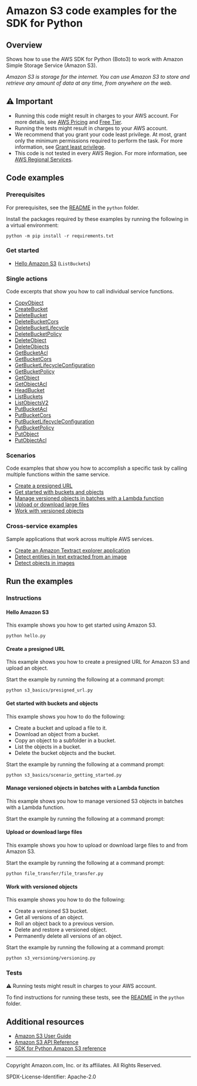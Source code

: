 # Amazon S3 code examples for the SDK for Python

## Overview

Shows how to use the AWS SDK for Python (Boto3) to work with Amazon Simple Storage Service (Amazon S3).

<!--custom.overview.start-->
<!--custom.overview.end-->

_Amazon S3 is storage for the internet. You can use Amazon S3 to store and retrieve any amount of data at any time, from anywhere on the web._

## ⚠ Important

* Running this code might result in charges to your AWS account. For more details, see [AWS Pricing](https://aws.amazon.com/pricing/) and [Free Tier](https://aws.amazon.com/free/).
* Running the tests might result in charges to your AWS account.
* We recommend that you grant your code least privilege. At most, grant only the minimum permissions required to perform the task. For more information, see [Grant least privilege](https://docs.aws.amazon.com/IAM/latest/UserGuide/best-practices.html#grant-least-privilege).
* This code is not tested in every AWS Region. For more information, see [AWS Regional Services](https://aws.amazon.com/about-aws/global-infrastructure/regional-product-services).

<!--custom.important.start-->
<!--custom.important.end-->

## Code examples

### Prerequisites

For prerequisites, see the [README](../../README.md#Prerequisites) in the `python` folder.

Install the packages required by these examples by running the following in a virtual environment:

```
python -m pip install -r requirements.txt
```

<!--custom.prerequisites.start-->
<!--custom.prerequisites.end-->

### Get started

- [Hello Amazon S3](s3_basics/hello.py#L4) (`ListBuckets`)


### Single actions

Code excerpts that show you how to call individual service functions.

- [CopyObject](s3_basics/object_wrapper.py#L125)
- [CreateBucket](s3_basics/bucket_wrapper.py#L35)
- [DeleteBucket](s3_basics/bucket_wrapper.py#L107)
- [DeleteBucketCors](s3_basics/bucket_wrapper.py#L210)
- [DeleteBucketLifecycle](s3_basics/bucket_wrapper.py#L329)
- [DeleteBucketPolicy](s3_basics/bucket_wrapper.py#L263)
- [DeleteObject](s3_basics/object_wrapper.py#L157)
- [DeleteObjects](s3_basics/object_wrapper.py#L180)
- [GetBucketAcl](s3_basics/bucket_wrapper.py#L151)
- [GetBucketCors](s3_basics/bucket_wrapper.py#L190)
- [GetBucketLifecycleConfiguration](s3_basics/bucket_wrapper.py#L305)
- [GetBucketPolicy](s3_basics/bucket_wrapper.py#L243)
- [GetObject](s3_basics/object_wrapper.py#L73)
- [GetObjectAcl](s3_basics/object_wrapper.py#L264)
- [HeadBucket](s3_basics/bucket_wrapper.py#L64)
- [ListBuckets](s3_basics/bucket_wrapper.py#L85)
- [ListObjectsV2](s3_basics/object_wrapper.py#L21)
- [PutBucketAcl](s3_basics/bucket_wrapper.py#L122)
- [PutBucketCors](s3_basics/bucket_wrapper.py#L171)
- [PutBucketLifecycleConfiguration](s3_basics/bucket_wrapper.py#L279)
- [PutBucketPolicy](s3_basics/bucket_wrapper.py#L226)
- [PutObject](s3_basics/object_wrapper.py#L35)
- [PutObjectAcl](s3_basics/object_wrapper.py#L237)

### Scenarios

Code examples that show you how to accomplish a specific task by calling multiple
functions within the same service.

- [Create a presigned URL](s3_basics/presigned_url.py)
- [Get started with buckets and objects](s3_basics/scenario_getting_started.py)
- [Manage versioned objects in batches with a Lambda function](python/code_examples/s3_versioning)
- [Upload or download large files](file_transfer/file_transfer.py)
- [Work with versioned objects](s3_versioning/versioning.py)

### Cross-service examples

Sample applications that work across multiple AWS services.

- [Create an Amazon Textract explorer application](../../cross_service/textract_explorer)
- [Detect entities in text extracted from an image](../../cross_service/textract_comprehend_notebook)
- [Detect objects in images](../../cross_service/photo_analyzer)


<!--custom.examples.start-->
<!--custom.examples.end-->

## Run the examples

### Instructions


<!--custom.instructions.start-->
<!--custom.instructions.end-->

#### Hello Amazon S3

This example shows you how to get started using Amazon S3.

```
python hello.py
```


#### Create a presigned URL

This example shows you how to create a presigned URL for Amazon S3 and upload an object.


<!--custom.scenario_prereqs.s3_Scenario_PresignedUrl.start-->
<!--custom.scenario_prereqs.s3_Scenario_PresignedUrl.end-->

Start the example by running the following at a command prompt:

```
python s3_basics/presigned_url.py
```


<!--custom.scenarios.s3_Scenario_PresignedUrl.start-->
<!--custom.scenarios.s3_Scenario_PresignedUrl.end-->

#### Get started with buckets and objects

This example shows you how to do the following:

- Create a bucket and upload a file to it.
- Download an object from a bucket.
- Copy an object to a subfolder in a bucket.
- List the objects in a bucket.
- Delete the bucket objects and the bucket.

<!--custom.scenario_prereqs.s3_Scenario_GettingStarted.start-->
<!--custom.scenario_prereqs.s3_Scenario_GettingStarted.end-->

Start the example by running the following at a command prompt:

```
python s3_basics/scenario_getting_started.py
```


<!--custom.scenarios.s3_Scenario_GettingStarted.start-->
<!--custom.scenarios.s3_Scenario_GettingStarted.end-->

#### Manage versioned objects in batches with a Lambda function

This example shows you how to manage versioned S3 objects in batches with a Lambda function.


<!--custom.scenario_prereqs.s3_Scenario_BatchObjectVersioning.start-->
Start the example by running the following at a command prompt:

<!--custom.scenario_prereqs.s3_Scenario_BatchObjectVersioning.end-->


<!--custom.scenarios.s3_Scenario_BatchObjectVersioning.start-->
<!--custom.scenarios.s3_Scenario_BatchObjectVersioning.end-->

#### Upload or download large files

This example shows you how to upload or download large files to and from Amazon S3.


<!--custom.scenario_prereqs.s3_Scenario_UsingLargeFiles.start-->
<!--custom.scenario_prereqs.s3_Scenario_UsingLargeFiles.end-->

Start the example by running the following at a command prompt:

```
python file_transfer/file_transfer.py
```


<!--custom.scenarios.s3_Scenario_UsingLargeFiles.start-->
<!--custom.scenarios.s3_Scenario_UsingLargeFiles.end-->

#### Work with versioned objects

This example shows you how to do the following:

- Create a versioned S3 bucket.
- Get all versions of an object.
- Roll an object back to a previous version.
- Delete and restore a versioned object.
- Permanently delete all versions of an object.

<!--custom.scenario_prereqs.s3_Scenario_ObjectVersioningUsage.start-->
<!--custom.scenario_prereqs.s3_Scenario_ObjectVersioningUsage.end-->

Start the example by running the following at a command prompt:

```
python s3_versioning/versioning.py
```


<!--custom.scenarios.s3_Scenario_ObjectVersioningUsage.start-->
<!--custom.scenarios.s3_Scenario_ObjectVersioningUsage.end-->

### Tests

⚠ Running tests might result in charges to your AWS account.


To find instructions for running these tests, see the [README](../../README.md#Tests)
in the `python` folder.



<!--custom.tests.start-->
<!--custom.tests.end-->

## Additional resources

- [Amazon S3 User Guide](https://docs.aws.amazon.com/AmazonS3/latest/userguide/Welcome.html)
- [Amazon S3 API Reference](https://docs.aws.amazon.com/AmazonS3/latest/API/Welcome.html)
- [SDK for Python Amazon S3 reference](https://boto3.amazonaws.com/v1/documentation/api/latest/reference/services/s3.html)

<!--custom.resources.start-->
<!--custom.resources.end-->

---

Copyright Amazon.com, Inc. or its affiliates. All Rights Reserved.

SPDX-License-Identifier: Apache-2.0